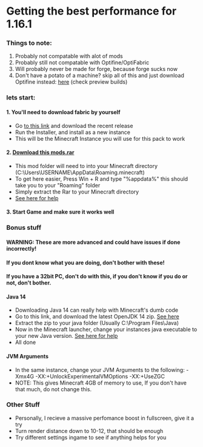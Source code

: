 # Getting the best performance for 1.16.1
### Things to note:

1. Probably not compatable with alot of mods
2. Probably still not compatable with Optifine/OptiFabric
3. Will probably never be made for forge, because forge sucks now
4. Don't have a potato of a machine? skip all of this and just download Optifine instead: [here](https://optifine.net/downloads) (check preview builds)
### lets start:

#### 1. You'll need to download fabric by yourself

  - Go [to this link](https://fabricmc.net) and download the recent release
  - Run the Installer, and install as a new instance
  - This will be the Minecraft Instance you will use for this pack to work
  
#### 2. [Download this mods.rar](https://www.dropbox.com/s/2oz9k5sqqyx84y0/mods.rar?dl=0)
  
  - This mod folder will need to into your Minecraft directory (C:\Users\USERNAME\AppData\Roaming\.minecraft)
  - To get here easier, Press Win + R and type "%appdata%" this should take you to your "Roaming" folder
  - Simply extract the Rar to your Minecraft directory
  - [See here for help](https://i.gyazo.com/b27434f7f7b1406db7df28ff68e71a04.mp4)

#### 3. Start Game and make sure it works well

### Bonus stuff
#### WARNING: These are more advanced and could have issues if done incorrectly!
#### If you dont know what you are doing, don't bother with these!
#### If you have a 32bit PC, don't do with this, if you don't know if you do or not, don't bother.

#### Java 14
  - Downloading Java 14 can really help with Minecraft's dumb code
  - Go to this link, and download the latest OpenJDK 14 zip. [See here](https://gyazo.com/393a17c809aac84f91ce952e646ff0bc)
  - Extract the zip to your java folder (Usually C:\Program Files\Java)
  - Now in the Minecraft launcher, change your instances java executable to your new Java version. [See here for help](https://i.gyazo.com/035ae2df332a6677c04f8c205707b8bf.mp4)
  - All done
  
#### JVM Arguments
  - In the same instance, change your JVM Arguments to the following: -Xmx4G -XX:+UnlockExperimentalVMOptions -XX:+UseZGC
  - NOTE: This gives Minecraft 4GB of memory to use, If you don't have that much, do not change this.
  
### Other Stuff
  - Personally, I recieve a massive perfomance boost in fullscreen, give it a try
  - Turn render distance down to 10-12, that should be enough
  - Try different settings ingame to see if anything helps for you
